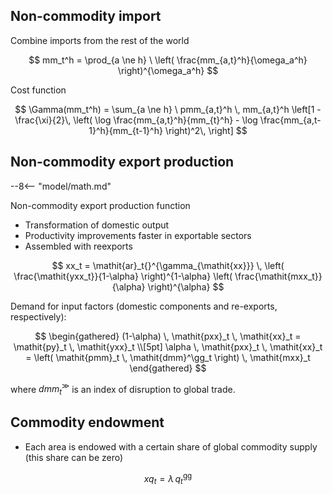 
## Non-commodity import 


Combine imports from the rest of the world

$$
mm_t^h = \prod_{a \ne h} \ \left( \frac{mm_{a,t}^h}{\omega_a^h} \right)^{\omega_a^h} 
$$

Cost function

$$
\Gamma(mm_t^h) = \sum_{a \ne h} \ pmm_{a,t}^h \, mm_{a,t}^h
\left[1 - \frac{\xi}{2}\, \left( \log \frac{mm_{a,t}^h}{mm_{t}^h} - \log \frac{mm_{a,t-1}^h}{mm_{t-1}^h} \right)^2\, \right]
$$

## Non-commodity export production 

--8<-- "model/math.md"

Non-commodity export production function

* Transformation of domestic output
* Productivity improvements faster in exportable sectors
* Assembled with reexports 

$$
xx_t = \mathit{ar}_t{}^{\gamma_{\mathit{xx}}} \, 
  \left( \frac{\mathit{yxx_t}}{1-\alpha} \right)^{1-\alpha}
  \left( \frac{\mathit{mxx_t}}{\alpha} \right)^{\alpha}
$$

Demand for input factors (domestic components and re-exports,
respectively):

$$
\begin{gathered}
(1-\alpha) \, \mathit{pxx}_t \, \mathit{xx}_t = \mathit{py}_t \, \mathit{yxx}_t \\[5pt]
\alpha \, \mathit{pxx}_t \, \mathit{xx}_t = \left( \mathit{pmm}_t \, \mathit{dmm}^\gg_t \right) \, \mathit{mxx}_t
\end{gathered}
$$

where $\mathit{dmm}^\gg_t$ is an index of disruption to global trade.


## Commodity endowment

* Each area is endowed with a certain share of global commodity supply
  (this share can be zero)

$$
xq_t = \lambda \, q^\mathrm{gg}_t
$$


